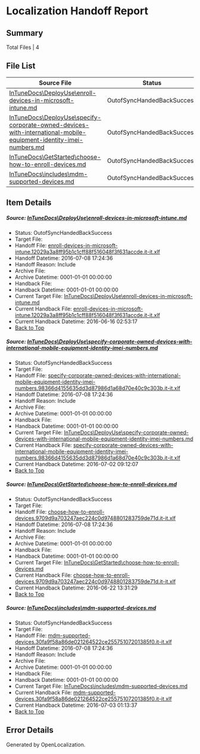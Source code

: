 # <a name='report-top'></a> Localization Handoff Report

## Summary
 Total Files | 4

## File List
 Source File | Status | Details 
 ----------- | ------ | ------- 
 [InTuneDocs\DeployUse\enroll-devices-in-microsoft-intune.md](https://github.com/Microsoft/IntuneDocs-pr/blob/51d8fcf196e0efd8b92ab9d12416ab648df139bc/InTuneDocs/DeployUse/enroll-devices-in-microsoft-intune.md) | OutofSyncHandedBackSuccess | [Details](#428270aea1df3b7f506f924f2e48b70b4d59dedc39)
 [InTuneDocs\DeployUse\specify-corporate-owned-devices-with-international-mobile-equipment-identity-imei-numbers.md](https://github.com/Microsoft/IntuneDocs-pr/blob/590b8bc5a307e238ba41d32f98f6878daebf1185/InTuneDocs/DeployUse/specify-corporate-owned-devices-with-international-mobile-equipment-identity-imei-numbers.md) | OutofSyncHandedBackSuccess | [Details](#7df281a3e35ac563f7b82e4b13407b413f8a7e4a243)
 [InTuneDocs\GetStarted\choose-how-to-enroll-devices.md](https://github.com/Microsoft/IntuneDocs-pr/blob/590b8bc5a307e238ba41d32f98f6878daebf1185/InTuneDocs/GetStarted/choose-how-to-enroll-devices.md) | OutofSyncHandedBackSuccess | [Details](#74eede264e3945544d89aa69a1aff980f49e89f7497)
 [InTuneDocs\includes\mdm-supported-devices.md](https://github.com/Microsoft/IntuneDocs-pr/blob/590b8bc5a307e238ba41d32f98f6878daebf1185/InTuneDocs/includes/mdm-supported-devices.md) | OutofSyncHandedBackSuccess | [Details](#3095d1802fc8322a1b5d93e3d69816269245b54c609)

## Item Details
##### <a name='428270aea1df3b7f506f924f2e48b70b4d59dedc39'></a> Source: [InTuneDocs\DeployUse\enroll-devices-in-microsoft-intune.md](https://github.com/Microsoft/IntuneDocs-pr/blob/51d8fcf196e0efd8b92ab9d12416ab648df139bc/InTuneDocs/DeployUse/enroll-devices-in-microsoft-intune.md)
* Status: OutofSyncHandedBackSuccess
* Target File: 
* Handoff File: [enroll-devices-in-microsoft-intune.12029a3a8ff95b1c1cff88f516048f3f631accde.it-it.xlf](https://github.com/Microsoft/EM.handoff/blob/3cd8ada8ff79c1a66009f21c126bfd550a85102c/ol-handoff/Microsoft/IntuneDocs-pr.it-it/master/enroll-devices-in-microsoft-intune.12029a3a8ff95b1c1cff88f516048f3f631accde.it-it.xlf)
* Handoff Datetime: 2016-07-08 17:24:36
* Handoff Reason: Include
* Archive File: 
* Archive Datetime: 0001-01-01 00:00:00
* Handback File: 
* Handback Datetime: 0001-01-01 00:00:00
* Current Target File: [InTuneDocs\DeployUse\enroll-devices-in-microsoft-intune.md](https://github.com/Microsoft/IntuneDocs-pr.it-it/blob/b43c33c81e1b1926dbd9ff589d9c7797ea29bd37/InTuneDocs/DeployUse/enroll-devices-in-microsoft-intune.md)
* Current Handback File: [enroll-devices-in-microsoft-intune.12029a3a8ff95b1c1cff88f516048f3f631accde.it-it.xlf](https://github.com/Microsoft/EM.handback/blob/fb3c4d1c32b0855db2e15619da9d561ad0c212e9/ol-handback/Microsoft/IntuneDocs-pr.it-it/master/enroll-devices-in-microsoft-intune.12029a3a8ff95b1c1cff88f516048f3f631accde.it-it.xlf)
* Current Handback Datetime: 2016-06-16 02:53:17
* [Back to Top](#report-top)

##### <a name='7df281a3e35ac563f7b82e4b13407b413f8a7e4a243'></a> Source: [InTuneDocs\DeployUse\specify-corporate-owned-devices-with-international-mobile-equipment-identity-imei-numbers.md](https://github.com/Microsoft/IntuneDocs-pr/blob/590b8bc5a307e238ba41d32f98f6878daebf1185/InTuneDocs/DeployUse/specify-corporate-owned-devices-with-international-mobile-equipment-identity-imei-numbers.md)
* Status: OutofSyncHandedBackSuccess
* Target File: 
* Handoff File: [specify-corporate-owned-devices-with-international-mobile-equipment-identity-imei-numbers.98366d4155635dd3d87986d1a68d70e40c9c303b.it-it.xlf](https://github.com/Microsoft/EM.handoff/blob/3cd8ada8ff79c1a66009f21c126bfd550a85102c/ol-handoff/Microsoft/IntuneDocs-pr.it-it/master/specify-corporate-owned-devices-with-international-mobile-equipment-identity-imei-numbers.98366d4155635dd3d87986d1a68d70e40c9c303b.it-it.xlf)
* Handoff Datetime: 2016-07-08 17:24:36
* Handoff Reason: Include
* Archive File: 
* Archive Datetime: 0001-01-01 00:00:00
* Handback File: 
* Handback Datetime: 0001-01-01 00:00:00
* Current Target File: [InTuneDocs\DeployUse\specify-corporate-owned-devices-with-international-mobile-equipment-identity-imei-numbers.md](https://github.com/Microsoft/IntuneDocs-pr.it-it/blob/c03daafb494008040c4c1597b34d69a61f3f65ea/InTuneDocs/DeployUse/specify-corporate-owned-devices-with-international-mobile-equipment-identity-imei-numbers.md)
* Current Handback File: [specify-corporate-owned-devices-with-international-mobile-equipment-identity-imei-numbers.98366d4155635dd3d87986d1a68d70e40c9c303b.it-it.xlf](https://github.com/Microsoft/EM.handback/blob/0a3ae00074b851daad7b541ce7e23b7fbb00582e/ol-handback/Microsoft/IntuneDocs-pr.it-it/master/specify-corporate-owned-devices-with-international-mobile-equipment-identity-imei-numbers.98366d4155635dd3d87986d1a68d70e40c9c303b.it-it.xlf)
* Current Handback Datetime: 2016-07-02 09:12:07
* [Back to Top](#report-top)

##### <a name='74eede264e3945544d89aa69a1aff980f49e89f7497'></a> Source: [InTuneDocs\GetStarted\choose-how-to-enroll-devices.md](https://github.com/Microsoft/IntuneDocs-pr/blob/590b8bc5a307e238ba41d32f98f6878daebf1185/InTuneDocs/GetStarted/choose-how-to-enroll-devices.md)
* Status: OutofSyncHandedBackSuccess
* Target File: 
* Handoff File: [choose-how-to-enroll-devices.9709d9a703247aec224c0d9748801283759de71d.it-it.xlf](https://github.com/Microsoft/EM.handoff/blob/3cd8ada8ff79c1a66009f21c126bfd550a85102c/ol-handoff/Microsoft/IntuneDocs-pr.it-it/master/choose-how-to-enroll-devices.9709d9a703247aec224c0d9748801283759de71d.it-it.xlf)
* Handoff Datetime: 2016-07-08 17:24:36
* Handoff Reason: Include
* Archive File: 
* Archive Datetime: 0001-01-01 00:00:00
* Handback File: 
* Handback Datetime: 0001-01-01 00:00:00
* Current Target File: [InTuneDocs\GetStarted\choose-how-to-enroll-devices.md](https://github.com/Microsoft/IntuneDocs-pr.it-it/blob/98f381a3a93d9afe8d581b7842c163dd8de8d7c0/InTuneDocs/GetStarted/choose-how-to-enroll-devices.md)
* Current Handback File: [choose-how-to-enroll-devices.9709d9a703247aec224c0d9748801283759de71d.it-it.xlf](https://github.com/Microsoft/EM.handback/blob/e3a8355254c8c9abe013c24c5cab0df1f4225864/ol-handback/Microsoft/IntuneDocs-pr.it-it/master/choose-how-to-enroll-devices.9709d9a703247aec224c0d9748801283759de71d.it-it.xlf)
* Current Handback Datetime: 2016-06-22 13:31:29
* [Back to Top](#report-top)

##### <a name='3095d1802fc8322a1b5d93e3d69816269245b54c609'></a> Source: [InTuneDocs\includes\mdm-supported-devices.md](https://github.com/Microsoft/IntuneDocs-pr/blob/590b8bc5a307e238ba41d32f98f6878daebf1185/InTuneDocs/includes/mdm-supported-devices.md)
* Status: OutofSyncHandedBackSuccess
* Target File: 
* Handoff File: [mdm-supported-devices.30fa9f58a86de021264522ce25575107201385f0.it-it.xlf](https://github.com/Microsoft/EM.handoff/blob/3cd8ada8ff79c1a66009f21c126bfd550a85102c/ol-handoff/Microsoft/IntuneDocs-pr.it-it/master/mdm-supported-devices.30fa9f58a86de021264522ce25575107201385f0.it-it.xlf)
* Handoff Datetime: 2016-07-08 17:24:36
* Handoff Reason: Include
* Archive File: 
* Archive Datetime: 0001-01-01 00:00:00
* Handback File: 
* Handback Datetime: 0001-01-01 00:00:00
* Current Target File: [InTuneDocs\includes\mdm-supported-devices.md](https://github.com/Microsoft/IntuneDocs-pr.it-it/blob/14e8fb83fae0b1716925a4415f7f1037eec80230/InTuneDocs/includes/mdm-supported-devices.md)
* Current Handback File: [mdm-supported-devices.30fa9f58a86de021264522ce25575107201385f0.it-it.xlf](https://github.com/Microsoft/EM.handback/blob/d55e050ce47792ef8539b9f9d782a8edcddfda56/ol-handback/Microsoft/IntuneDocs-pr.it-it/master/mdm-supported-devices.30fa9f58a86de021264522ce25575107201385f0.it-it.xlf)
* Current Handback Datetime: 2016-07-03 01:13:37
* [Back to Top](#report-top)


## Error Details

Generated by OpenLocalization.
